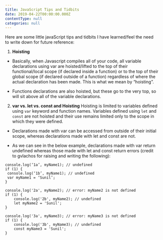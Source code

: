```yaml
---
title: JavaScript Tips and Tidbits
date: 2019-04-22T00:00:00.000Z
contentType: null
categories: null
---
```


Here are some little javaScript tips and tidbits I have learned/feel the need to write down for future reference:

1. **Hoisting**
* 	Basically, when Javascript compiles all of your code, all variable declarations using var are hoisted/lifted to the top of their functional/local scope (if declared inside a function) or to the top of their global scope (if declared outside of a function) regardless of where the actual declaration has been made. This is what we mean by “hoisting”.

* Functions declarations are also hoisted, but these go to the very top, so will sit above all of the variable declarations.

2. **var vs. let vs. const and Hoisting** Hoisting is limited to variables defined using `var` keyword and function names. Variables defined using `let` and `const` are not hoisted and their use remains limited only to the scope in which they were defined.
	
* Declarations made with var can be accessed from outside of their initial scope, whereas declarations made with let and const are not.

* As we can see in the below example, declarations made with var return undefined whereas those made with let and const return errors (credit to gvlachos for raising and writing the following):

```
console.log(‘1a’, myName1); // undefined
if (1) {
 console.log(‘1b’, myName1); // undefined
 var myName1 = ‘Sunil’;
}

console.log('2a', myName2); // error: myName2 is not defined
if (1) {
    console.log('2b', myName2); // undefined
    let myName2 = 'Sunil';
}

console.log('3a', myName3); // error: myName3 is not defined
if (1) {
    console.log('3b', myName3); // undefined
    const myName3 = 'Sunil';
}
```
